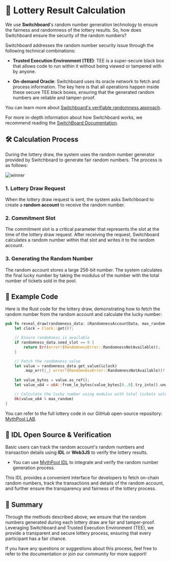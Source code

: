# 🎰 Lottery Result Calculation

We use **Switchboard**'s random number generation technology to ensure the fairness and randomness of the lottery results. So, how does Switchboard ensure the security of the random numbers?

Switchboard addresses the random number security issue through the following technical combinations:

- **Trusted Execution Environment (TEE)**: TEE is a super-secure black box that allows code to run within it without being viewed or tampered with by anyone.
  
- **On-demand Oracle**: Switchboard uses its oracle network to fetch and process information. The key here is that all operations happen inside these secure TEE black boxes, ensuring that the generated random numbers are reliable and tamper-proof.

You can learn more about [Switchboard's verifiable randomness approach](https://docs.switchboard.xyz/product-documentation/randomness/switchboards-approach-to-verifiable-randomness).

For more in-depth information about how Switchboard works, we recommend reading the [SwitchBoard Documentation](https://docs.switchboard.xyz/).


## 🛠️ Calculation Process

During the lottery draw, the system uses the random number generator provided by Switchboard to generate fair random numbers. The process is as follows:

![winner](/winner.png)

### 1. Lottery Draw Request

When the lottery draw request is sent, the system asks Switchboard to create a **random account** to receive the random number.

### 2. Commitment Slot

The commitment slot is a critical parameter that represents the slot at the time of the lottery draw request. After receiving the request, Switchboard calculates a random number within that slot and writes it to the random account.

### 3. Generating the Random Number

The random account stores a large 256-bit number. The system calculates the final lucky number by taking the modulus of the number with the total number of tickets sold in the pool.


## 📝 Example Code

Here is the Rust code for the lottery draw, demonstrating how to fetch the random number from the random account and calculate the lucky number:

```rust
pub fn reveal_draw(randomness_data: &RandomnessAccountData, max_random: u64) -> Result<u64> {
    let clock = Clock::get()?;

    // Ensure randomness is available
    if randomness_data.seed_slot == 0 {
        return Err(error!(RandomnessError::RandomnessNotAvailable));
    }

    // Fetch the randomness value
    let value = randomness_data.get_value(&clock)
        .map_err(|_| error!(RandomnessError::RandomnessNotAvailable))?;
    
    let value_bytes = value.as_ref();
    let value_u64 = u64::from_le_bytes(value_bytes[0..8].try_into().unwrap());

    // Calculate the lucky number using modulus with total tickets sold
    Ok(value_u64 % max_random)
}
```

You can refer to the full lottery code in our GitHub open-source repository: [MythPool LAB](https://www.github.com/mythpool/contract).


## 🔑 IDL Open Source & Verification

Basic users can track the random account's random numbers and transaction details using **IDL** or **Web3JS** to verify the lottery results.

- You can use [MythPool IDL](https://github.com/mythpool/IDL) to integrate and verify the random number generation process.

This IDL provides a convenient interface for developers to fetch on-chain random numbers, track the transactions and details of the random account, and further ensure the transparency and fairness of the lottery process.


## 🔑 Summary

Through the methods described above, we ensure that the random numbers generated during each lottery draw are fair and tamper-proof. Leveraging Switchboard and Trusted Execution Environment (TEE), we provide a transparent and secure lottery process, ensuring that every participant has a fair chance.

If you have any questions or suggestions about this process, feel free to refer to the documentation or join our community for more support!